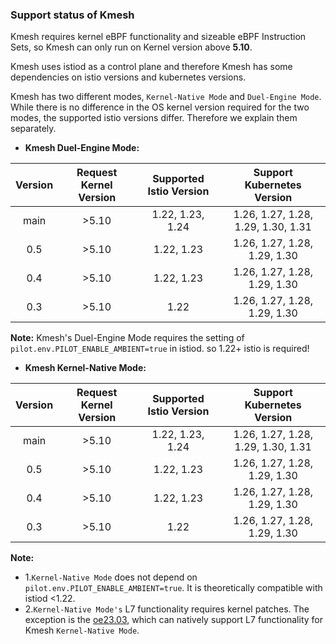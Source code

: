 ### Support status of Kmesh

Kmesh requires kernel eBPF functionality and sizeable eBPF Instruction Sets, so Kmesh can only run on Kernel version above **5.10**.

Kmesh uses istiod as a control plane and therefore Kmesh has some dependencies on istio versions and kubernetes versions.

Kmesh has two different modes, `Kernel-Native Mode` and `Duel-Engine Mode`. While there is no difference in the OS kernel version required for the two modes, the supported istio versions differ. Therefore we explain them separately.

- **Kmesh Duel-Engine Mode:**

| Version | Request Kernel Version | Supported Istio Version | Support Kubernetes Version |
| :-------------: | :-------------: | :-------------: | :-------------: |
| main | >5.10 | 1.22, 1.23, 1.24 | 1.26, 1.27, 1.28, 1.29, 1.30, 1.31 |
| 0.5 | >5.10 | 1.22, 1.23 | 1.26, 1.27, 1.28, 1.29, 1.30 |
| 0.4 | >5.10 | 1.22, 1.23 | 1.26, 1.27, 1.28, 1.29, 1.30 |
| 0.3 | >5.10 | 1.22 | 1.26, 1.27, 1.28, 1.29, 1.30 |

**Note:** Kmesh's Duel-Engine Mode requires the setting of `pilot.env.PILOT_ENABLE_AMBIENT=true` in istiod. so 1.22+ istio is required!

- **Kmesh Kernel-Native Mode:**

| Version | Request Kernel Version | Supported Istio Version | Support Kubernetes Version |
| :-------------: | :-------------: | :-------------: | :-------------: |
| main | >5.10 | 1.22, 1.23, 1.24 | 1.26, 1.27, 1.28, 1.29, 1.30, 1.31 |
| 0.5 | >5.10 | 1.22, 1.23 | 1.26, 1.27, 1.28, 1.29, 1.30 |
| 0.4 | >5.10 | 1.22, 1.23 | 1.26, 1.27, 1.28, 1.29, 1.30 |
| 0.3 | >5.10 | 1.22 | 1.26, 1.27, 1.28, 1.29, 1.30 |

**Note:**

- 1.`Kernel-Native Mode` does not depend on `pilot.env.PILOT_ENABLE_AMBIENT=true`. It is theoretically compatible with istiod <1.22.
- 2.`Kernel-Native Mode's` L7 functionality requires kernel patches. The exception is the [oe23.03](https://repo.openeuler.org/openEuler-23.03/), which can natively support L7 functionality for Kmesh `Kernel-Native Mode`.
